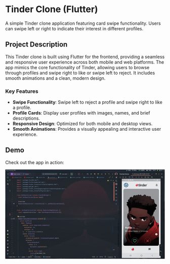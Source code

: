 # Tinder Clone (Flutter)

A simple Tinder clone application featuring card swipe functionality. Users can swipe left or right to indicate their interest in different profiles.

## Project Description

This Tinder clone is built using Flutter for the frontend, providing a seamless and responsive user experience across both mobile and web platforms. The app mimics the core functionality of Tinder, allowing users to browse through profiles and swipe right to like or swipe left to reject. It includes smooth animations and a clean, modern design.

### Key Features

- **Swipe Functionality**: Swipe left to reject a profile and swipe right to like a profile.
- **Profile Cards**: Display user profiles with images, names, and brief descriptions.
- **Responsive Design**: Optimized for both mobile and desktop views.
- **Smooth Animations**: Provides a visually appealing and interactive user experience.

## Demo

Check out the app in action:

![Demo GIF](demo.gif)
